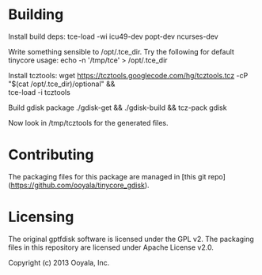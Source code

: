 Building
========

Install build deps:
    tce-load -wi icu49-dev popt-dev ncurses-dev

Write something sensible to /opt/.tce_dir. Try the following for default
tinycore usage:
    echo -n '/tmp/tce' > /opt/.tce_dir

Install tcztools:
    wget https://tcztools.googlecode.com/hg/tcztools.tcz -cP "$(cat /opt/.tce_dir)/optional" && \
    tce-load -i tcztools

Build gdisk package
    ./gdisk-get && ./gdisk-build && tcz-pack gdisk

Now look in /tmp/tcztools for the generated files.

Contributing
============

The packaging files for this package are managed in [this git repo]
(https://github.com/ooyala/tinycore_gdisk).

Licensing
=========
The original gptfdisk software is licensed under the GPL v2. The packaging
files in this repository are licensed under Apache License v2.0.

Copyright (c) 2013 Ooyala, Inc.
